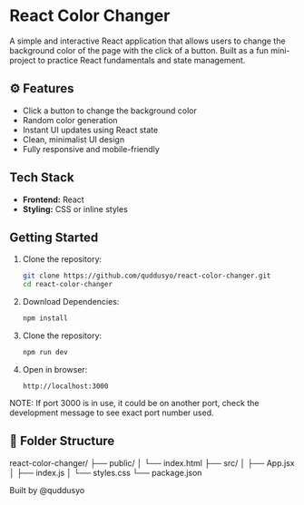 # React Color Changer

A simple and interactive React application that allows users to change the background color of the page with the click of a button. Built as a fun mini-project to practice React fundamentals and state management.

## ⚙ Features

- Click a button to change the background color
- Random color generation
- Instant UI updates using React state
- Clean, minimalist UI design
- Fully responsive and mobile-friendly


## Tech Stack

- **Frontend:** React
- **Styling:** CSS or inline styles


## Getting Started

1. Clone the repository:

   ```bash
   git clone https://github.com/quddusyo/react-color-changer.git
   cd react-color-changer

2. Download Dependencies:

   ```bash
   npm install

3. Clone the repository:

   ```bash
   npm run dev

4. Open in browser:

   ```arduino
   http://localhost:3000

NOTE: If port 3000 is in use, it could be on another port, check the development message to see exact port number used.


## 📁 Folder Structure

   react-color-changer/
   ├── public/
   │   └── index.html
   ├── src/
   │   ├── App.jsx
   │   ├── index.js
   │   └── styles.css
   └── package.json


Built by @quddusyo

